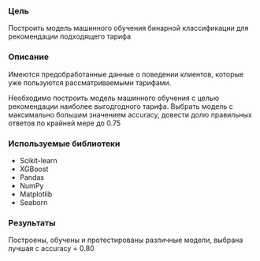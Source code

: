 ### Цель
Построить модель машинного обучения бинарной классификации для рекомендации подходящего тарифа

### Описание
Имеются предобработанные данные о поведении клиентов, которые уже пользуются рассматриваемыми тарифами.

Необходимо построить модель машинного обучения с целью рекомендации наиболее выгодгодного тарифа. Выбрать модель с максимально большим значением accuracy, довести долю правильных ответов по крайней мере до 0.75

### Используемые библиотеки
- Scikit-learn
- XGBoost
- Pandas
- NumPy
- Matplotlib
- Seaborn

### Результаты
Построены, обучены и протестированы различные модели, выбрана лучшая с accuracy = 0.80

